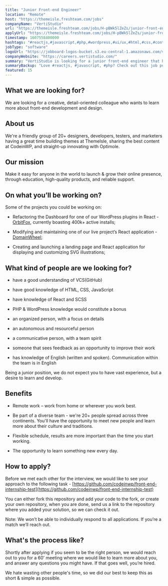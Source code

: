 ```yaml
---
title: "Junior Front-end Engineer"
location: "Remote"
host: "https://themeisle.freshteam.com/jobs"
companyName: "VertiStudio"
url: "https://themeisle.freshteam.com/jobs/H-pBWk5lZeZs/junior-front-end-engineer-remote"
applyUrl: "https://themeisle.freshteam.com/jobs/H-pBWk5lZeZs/junior-front-end-engineer-remote#applicant-form"
timestamp: 1607558400000
hashtags: "#reactjs,#javascript,#php,#wordpress,#ui/ux,#html,#css,#content,#marketing,#git"
jobType: "software"
logoUrl: "https://jobboard-logos-bucket.s3.eu-central-1.amazonaws.com/vertistudio"
companyWebsite: "https://careers.vertistudio.com/"
summary: "VertiStudio is looking for a junior front-end engineer that has experience in #reactjs and preferably in #php and #wordpress."
summaryBackup: "Love #reactjs, #javascript, #php? Check out this job post!"
featured: 15
---
```


## What we are looking for?

We are looking for a creative, detail-oriented colleague who wants to learn more about front-end development and design.

## About us

We're a friendly group of 20+ designers, developers, testers, and marketers having a great time building themes at ThemeIsle, sharing the best content at CodeinWP, and straight-up innovating with Optimole.

## Our mission

Make it easy for anyone in the world to launch & grow their online presence, through education, high-quality products, and reliable support.

## On what you’ll be working on?

Some of the projects you could be working on:

*   Refactoring the Dashboard for one of our WordPress plugins in React - [OrbitFox](https://wordpress.org/plugins/themeisle-companion/), currently boasting 400k+ active installs;
    
*   Modifying and maintaining one of our live project’s React application - [DomainWheel](https://domainwheel.com/);
    
*   Creating and launching a landing page and React application for displaying and customizing SVG illustrations;
    

## What kind of people are we looking for?

*   have a good understanding of VCS(GitHub)
    
*   have good knowledge of HTML, CSS, JavaScript
    
*   have knowledge of React and SCSS
    
*   PHP & WordPress knowledge would constitute a bonus
    
*   an organized person, with a focus on details
    
*   an autonomous and resourceful person
    
*   a communicative person, with a team spirit
    
*   someone that sees feedback as an opportunity to improve their work
    
*   has knowledge of English (written and spoken). Communication within the team is in English
    

Being a junior position, we do not expect you to have vast experience, but a desire to learn and develop.

## Benefits

*   Remote work – work from home or wherever you work best.
    
*   Be part of a diverse team - we're 20+ people spread across three continents. You'll have the opportunity to meet new people and learn more about their culture and traditions.
    
*   Flexible schedule, results are more important than the time you start working.
    
*   The opportunity to learn something new every day.
    

## How to apply?

Before we met each other for the interview, we would like to see your approach to the following task - [https://github.com/codeinwp/front-end-internship-test](https://github.com/codeinwp/front-end-internship-test)

You can either fork this repository and add your code to the fork, or create your own repository, when you are done, send us a link to the repository where you added your solution, so we can check it out.

Note: We won’t be able to individually respond to all applications. If you’re a match we’ll reach out.

## What's the process like?

Shortly after applying if you seem to be the right person, we would reach out to you for a 60’ meeting where we would like to learn more about you, and answer any questions you might have. If that goes well, you’re hired.

We hate wasting other people's time, so we did our best to keep this as short & simple as possible.
